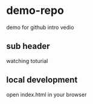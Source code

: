# demo-repo
demo for github intro vedio


## sub header
watching toturial 

## local development
open index.html in your browser

